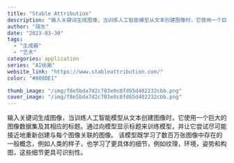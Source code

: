 ```yaml
---
title: "Stable Attribution"
description: "输入关键词生成图像，当训练人工智能模型从文本创建图像时，它使用一个巨大的图像数据集及其相应的标题。通过向模型显示标题来训"
author: "瑞东"
date: "2023-03-30"
tags:
  - "生成器"
  - "艺术"
categories: application
series: "AI绘画"
website_link: "https://www.stableattribution.com/"
color: "#008DE1"

thumb_image: "/img/f8e5bda7d2c703e0c8fd65d402232cbb.png"
cover_image: "/img/f8e5bda7d2c703e0c8fd65d402232cbb.png"
---
```


输入关键词生成图像，当训练人工智能模型从文本创建图像时，它使用一个巨大的图像数据集及其相应的标题。通过向模型显示标题来训练模型，并让它尝试尽可能接近地重新创建与每个图像关联的图像。 该模型既学习了数百万张图像中存在的一般概念，例如人类的样子，也学习了更具体的细节，例如纹理，环境，姿势和构图，这些细节更具可识别性。